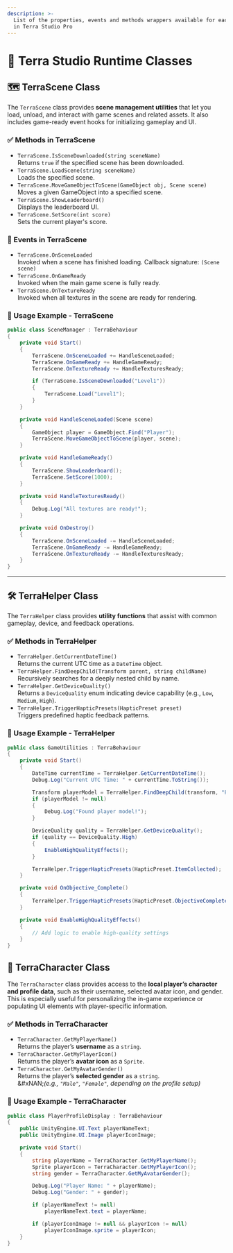 ```yaml
---
description: >-
  List of the properties, events and methods wrappers available for each class
  in Terra Studio Pro
---
```


# 📘 Terra Studio Runtime Classes

## 🗺️ TerraScene Class

The `TerraScene` class provides **scene management utilities** that let you load, unload, and interact with game scenes and related assets. It also includes game-ready event hooks for initializing gameplay and UI.

### **✅ Methods in TerraScene**

* `TerraScene.IsSceneDownloaded(string sceneName)`\
  Returns `true` if the specified scene has been downloaded.
* `TerraScene.LoadScene(string sceneName)`\
  Loads the specified scene.
* `TerraScene.MoveGameObjectToScene(GameObject obj, Scene scene)`\
  Moves a given GameObject into a specified scene.
* `TerraScene.ShowLeaderboard()`\
  Displays the leaderboard UI.
* `TerraScene.SetScore(int score)`\
  Sets the current player's score.

### **📡 Events in TerraScene**

* `TerraScene.OnSceneLoaded`\
  Invoked when a scene has finished loading. Callback signature: `(Scene scene)`
* `TerraScene.OnGameReady`\
  Invoked when the main game scene is fully ready.
* `TerraScene.OnTextureReady`\
  Invoked when all textures in the scene are ready for rendering.

### **🧪 Usage Example - TerraScene**

```csharp
public class SceneManager : TerraBehaviour
{
    private void Start()
    {
        TerraScene.OnSceneLoaded += HandleSceneLoaded;
        TerraScene.OnGameReady += HandleGameReady;
        TerraScene.OnTextureReady += HandleTexturesReady;

        if (TerraScene.IsSceneDownloaded("Level1"))
        {
            TerraScene.Load("Level1");
        }
    }

    private void HandleSceneLoaded(Scene scene)
    {
        GameObject player = GameObject.Find("Player");
        TerraScene.MoveGameObjectToScene(player, scene);
    }

    private void HandleGameReady()
    {
        TerraScene.ShowLeaderboard();
        TerraScene.SetScore(1000);
    }

    private void HandleTexturesReady()
    {
        Debug.Log("All textures are ready!");
    }

    private void OnDestroy()
    {
        TerraScene.OnSceneLoaded -= HandleSceneLoaded;
        TerraScene.OnGameReady -= HandleGameReady;
        TerraScene.OnTextureReady -= HandleTexturesReady;
    }
}
```

***

## 🛠️ TerraHelper Class

The `TerraHelper` class provides **utility functions** that assist with common gameplay, device, and feedback operations.

### **✅  Methods in TerraHelper**

* `TerraHelper.GetCurrentDateTime()`\
  Returns the current UTC time as a `DateTime` object.
* `TerraHelper.FindDeepChild(Transform parent, string childName)`\
  Recursively searches for a deeply nested child by name.
* `TerraHelper.GetDeviceQuality()`\
  Returns a `DeviceQuality` enum indicating device capability (e.g., `Low`, `Medium`, `High`).
* `TerraHelper.TriggerHapticPresets(HapticPreset preset)`\
  Triggers predefined haptic feedback patterns.

### **🧪 Usage Example - TerraHelper**

```csharp
public class GameUtilities : TerraBehaviour
{
    private void Start()
    {
        DateTime currentTime = TerraHelper.GetCurrentDateTime();
        Debug.Log("Current UTC Time: " + currentTime.ToString());

        Transform playerModel = TerraHelper.FindDeepChild(transform, "PlayerModel");
        if (playerModel != null)
        {
            Debug.Log("Found player model!");
        }

        DeviceQuality quality = TerraHelper.GetDeviceQuality();
        if (quality == DeviceQuality.High)
        {
            EnableHighQualityEffects();
        }

        TerraHelper.TriggerHapticPresets(HapticPreset.ItemCollected);
    }

    private void OnObjective_Complete()
    {
        TerraHelper.TriggerHapticPresets(HapticPreset.ObjectiveComplete);
    }

    private void EnableHighQualityEffects()
    {
        // Add logic to enable high-quality settings
    }
}
```



## 🧍 TerraCharacter Class

The `TerraCharacter` class provides access to the **local player’s character and profile data**, such as their username, selected avatar icon, and gender. This is especially useful for personalizing the in-game experience or populating UI elements with player-specific information.

### **✅ Methods in TerraCharacter**

* `TerraCharacter.GetMyPlayerName()`\
  Returns the player’s **username** as a `string`.
* `TerraCharacter.GetMyPlayerIcon()`\
  Returns the player’s **avatar icon** as a `Sprite`.
* `TerraCharacter.GetMyAvatarGender()`\
  Returns the player’s **selected gender** as a `string`.\
  &#xNAN;_(e.g., `"Male"`, `"Female"`, depending on the profile setup)_

### **🧪 Usage Example - TerraCharacter**

```csharp
public class PlayerProfileDisplay : TerraBehaviour
{
    public UnityEngine.UI.Text playerNameText;
    public UnityEngine.UI.Image playerIconImage;

    private void Start()
    {
        string playerName = TerraCharacter.GetMyPlayerName();
        Sprite playerIcon = TerraCharacter.GetMyPlayerIcon();
        string gender = TerraCharacter.GetMyAvatarGender();

        Debug.Log("Player Name: " + playerName);
        Debug.Log("Gender: " + gender);

        if (playerNameText != null)
            playerNameText.text = playerName;

        if (playerIconImage != null && playerIcon != null)
            playerIconImage.sprite = playerIcon;
    }
}
```





